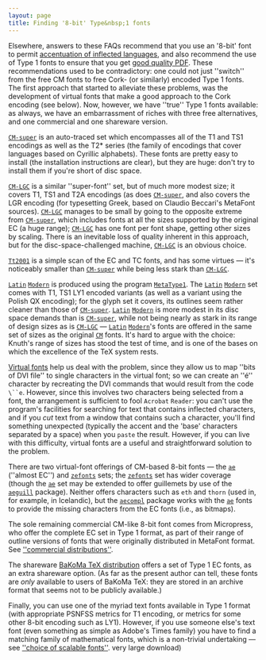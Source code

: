 ```yaml
---
layout: page
title: Finding '8-bit' Type&nbsp;1 fonts
---
```


Elsewhere, answers to these FAQs recommend that you use an
'8-bit' font to permit 
[accentuation of inflected languages](./FAQ-hyphenaccents.html),
and also recommend the use of Type&nbsp;1 fonts to ensure that
you get [good quality PDF](./FAQ-fuzzy-type3.html).  These
recommendations used to be contradictory: one could not just
''switch'' from the free CM fonts to free Cork- (or similarly)
encoded Type&nbsp;1 fonts.  The first approach that started to alleviate
these problems, was the development of virtual fonts that make
a good approach to the Cork encoding (see below).  Now, however, we
have ''true'' Type&nbsp;1 fonts available: as always, we have an
embarrassment of riches with three free alternatives, and one
commercial and one shareware version.

[`CM-super`](http://ctan.org/pkg/CM-super) is an
auto-traced set which encompasses all of the T1 and TS1
encodings as well as the T2* series (the family of encodings
that cover languages based on Cyrillic alphabets).  These fonts are
pretty easy to install (the installation instructions are clear), but
they are huge: don't try to install them if you're short of disc
space.

[`CM-LGC`](http://ctan.org/pkg/CM-LGC) is a similar ''super-font'' set, but of much more
modest size; it covers T1, TS1 and T2A
encodings (as does [`CM-super`](http://ctan.org/pkg/CM-super), and also covers the LGR
encoding (for typesetting Greek, based on Claudio Beccari's MetaFont
sources).  [`CM-LGC`](http://ctan.org/pkg/CM-LGC) manages to be small by going to the
opposite extreme from [`CM-super`](http://ctan.org/pkg/CM-super), which includes fonts at all
the sizes supported by the original EC (a huge range);
[`CM-LGC`](http://ctan.org/pkg/CM-LGC) has one font per font shape, getting other sizes by
scaling.  There is an inevitable loss of quality inherent in this
approach, but for the disc-space-challenged machine, [`CM-LGC`](http://ctan.org/pkg/CM-LGC)
is an obvious choice.

[`Tt2001`](http://ctan.org/pkg/Tt2001) is a simple scan of the EC and TC
fonts, and has some virtues&nbsp;&mdash; it's noticeably smaller than
[`CM-super`](http://ctan.org/pkg/CM-super) while being less stark than [`CM-LGC`](http://ctan.org/pkg/CM-LGC).

[`Latin`](http://ctan.org/pkg/Latin) [`Modern`](http://ctan.org/pkg/Modern) is produced using the
program [`MetaType1`](./FAQ-textrace.html).  The
[`Latin`](http://ctan.org/pkg/Latin) [`Modern`](http://ctan.org/pkg/Modern) set comes with T1, TS1
LY1 encoded variants (as well as a variant using the Polish
QX encoding); for the glyph set it covers, its outlines seem
rather cleaner than those of [`CM-super`](http://ctan.org/pkg/CM-super).  [`Latin`](http://ctan.org/pkg/Latin)
[`Modern`](http://ctan.org/pkg/Modern) is more modest in its disc space demands than is
[`CM-super`](http://ctan.org/pkg/CM-super), while not being nearly as stark in its range of
design sizes as is [`CM-LGC`](http://ctan.org/pkg/CM-LGC)&nbsp;&mdash;  [`Latin`](http://ctan.org/pkg/Latin)
[`Modern`](http://ctan.org/pkg/Modern)'s fonts are offered in the same set of sizes as the
original [`CM`](http://ctan.org/pkg/CM) fonts.  It's hard to argue with the choice:
Knuth's range of sizes has stood the test of time, and is one of the
bases on which the excellence of the TeX system rests.

[Virtual fonts](./FAQ-virtualfonts.html) help us deal with the problem,
since they allow us to map ''bits of DVI file'' to single
characters in the virtual font; so we can create an ''&eacute;'' character
by recreating the DVI commands that would result from the code
`\``e`.  However, since this involves two characters being
selected from a font, the arrangement is sufficient to fool
`Acrobat` `Reader`: you can't use the program's
facilities for searching for text that contains inflected characters,
and if you _cut_ text from a window that contains such a
character, you'll find something unexpected (typically the accent and
the 'base' characters separated by a space) when you `paste`
the result.  However, if you can live with this difficulty, virtual
fonts are a useful and straightforward solution to the problem.

There are two virtual-font offerings of CM-based 8-bit
fonts&nbsp;&mdash; the [`ae`](http://ctan.org/pkg/ae) (''almost EC'') and
[`zefonts`](http://ctan.org/pkg/zefonts) sets; the [`zefonts`](http://ctan.org/pkg/zefonts) set has wider coverage
(though the [`ae`](http://ctan.org/pkg/ae) set may be extended to offer guillemets by
use of the [`aeguill`](http://ctan.org/pkg/aeguill) package).  Neither offers characters such
as `eth` and `thorn` (used in, for example, in
Icelandic), but the [`aecompl`](http://ctan.org/pkg/aecompl) package works with the
[`ae`](http://ctan.org/pkg/ae) fonts to provide the missing characters from the
EC fonts (i.e., as bitmaps).

The sole remaining commercial CM-like 8-bit font comes from
Micropress, who offer the complete EC set
in Type&nbsp;1 format, as part of their range of outline versions of fonts
that were originally distributed in MetaFont format.  See
[''commercial distributions''](./FAQ-commercial.html).

The shareware 
[BaKoMa TeX distribution](./FAQ-TeXsystems.html) offers a
set of Type&nbsp;1 EC fonts, as an extra shareware option.  (As far
as the present author can tell, these fonts are _only_ available
to users of BaKoMa TeX: they are stored in an archive format that
seems not to be publicly available.)

Finally, you can use one of the myriad text fonts available in Type&nbsp;1
format (with appropriate PSNFSS metrics for T1 encoding,
or metrics for some other 8-bit encoding such as LY1).  However,
if you use someone else's text font (even something as simple as
Adobe's Times family) you have to find a matching family of
mathematical fonts, which is a non-trivial undertaking&nbsp;&mdash;
see [''choice of scalable fonts''](./FAQ-psfchoice.html).
  very large download)

